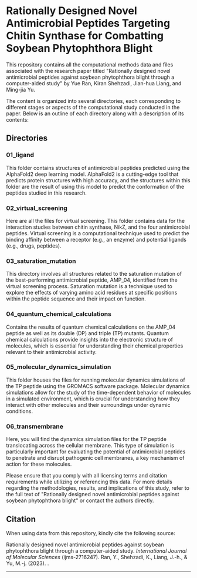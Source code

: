 # Rationally Designed Novel Antimicrobial Peptides Targeting Chitin Synthase for Combatting Soybean Phytophthora Blight

This repository contains all the computational methods data and files associated with the research paper titled "Rationally designed novel antimicrobial peptides against soybean phytophthora blight through a computer-aided study" by Yue Ran, Kiran Shehzadi, Jian-hua Liang, and Ming-jia Yu.

The content is organized into several directories, each corresponding to different stages or aspects of the computational study conducted in the paper. Below is an outline of each directory along with a description of its contents:

## Directories

### 01_ligand
This folder contains structures of antimicrobial peptides predicted using the AlphaFold2 deep learning model. AlphaFold2 is a cutting-edge tool that predicts protein structures with high accuracy, and the structures within this folder are the result of using this model to predict the conformation of the peptides studied in this research. 

### 02_virtual_screening
Here are all the files for virtual screening. This folder contains data for the interaction  studies between chitin synthase, NikZ, and the four antimicrobial peptides. Virtual screening is a computational technique used to predict the binding affinity between a receptor (e.g., an enzyme) and potential ligands (e.g., drugs, peptides).

### 03_saturation_mutation
This directory involves all structures related to the saturation mutation of the best-performing antimicrobial peptide, AMP_04, identified from the virtual screening process. Saturation mutation is a technique used to explore the effects of varying amino acid residues at specific positions within the peptide sequence and their impact on function.

### 04_quantum_chemical_calculations
Contains the results of quantum chemical calculations on the AMP_04 peptide as well as its double (DP) and triple (TP) mutants. Quantum chemical calculations provide insights into the electronic structure of molecules, which is essential for understanding their chemical properties relevant to their antimicrobial activity.

### 05_molecular_dynamics_simulation
This folder houses the files for running molecular dynamics simulations of the TP peptide using the GROMACS software package. Molecular dynamics simulations allow for the study of the time-dependent behavior of molecules in a simulated environment, which is crucial for understanding how they interact with other molecules and their surroundings under dynamic conditions.

### 06_transmembrane
Here, you will find the dynamics simulation files for the TP peptide translocating across the cellular membrane. This type of simulation is particularly important for evaluating the potential of antimicrobial peptides to penetrate and disrupt pathogenic cell membranes, a key mechanism of action for these molecules.

Please ensure that you comply with all licensing terms and citation requirements while utilizing or referencing this data. For more details regarding the methodologies, results, and implications of this study, refer to the full text of "Rationally designed novel antimicrobial peptides against soybean phytophthora blight" or contact the authors directly.

## Citation
When using data from this repository, kindly cite the following source:

Rationally designed novel antimicrobial peptides against soybean phytophthora blight through a computer-aided study. _International Journal of Molecular Sciences_ (ijms-2716247). Ran, Y., Shehzadi, K., Liang, J.-h., & Yu, M.-j. (2023). .

---

